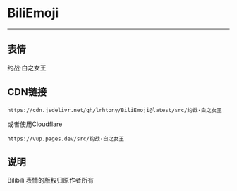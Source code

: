 # BiliEmoji
---
## 表情
约战·白之女王
## CDN链接
```
https://cdn.jsdelivr.net/gh/lrhtony/BiliEmoji@latest/src/约战·白之女王
```
或者使用Cloudflare
```
https://vup.pages.dev/src/约战·白之女王
```
## 说明
Bilibili 表情的版权归原作者所有
